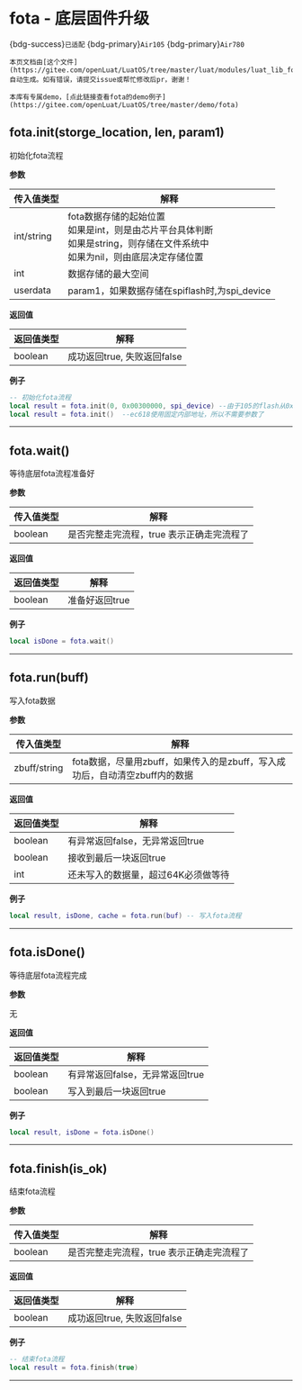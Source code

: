 # fota - 底层固件升级

{bdg-success}`已适配` {bdg-primary}`Air105` {bdg-primary}`Air780`

```{note}
本页文档由[这个文件](https://gitee.com/openLuat/LuatOS/tree/master/luat/modules/luat_lib_fota.c)自动生成。如有错误，请提交issue或帮忙修改后pr，谢谢！
```

```{tip}
本库有专属demo，[点此链接查看fota的demo例子](https://gitee.com/openLuat/LuatOS/tree/master/demo/fota)
```

## fota.init(storge_location, len, param1)



初始化fota流程

**参数**

|传入值类型|解释|
|-|-|
|int/string|fota数据存储的起始位置<br>如果是int，则是由芯片平台具体判断<br>如果是string，则存储在文件系统中<br>如果为nil，则由底层决定存储位置|
|int|数据存储的最大空间|
|userdata|param1，如果数据存储在spiflash时,为spi_device|

**返回值**

|返回值类型|解释|
|-|-|
|boolean|成功返回true, 失败返回false|

**例子**

```lua
-- 初始化fota流程
local result = fota.init(0, 0x00300000, spi_device)	--由于105的flash从0x01000000开始，所以0就是外部spiflash
local result = fota.init()	--ec618使用固定内部地址，所以不需要参数了

```

---

## fota.wait()



等待底层fota流程准备好

**参数**

|传入值类型|解释|
|-|-|
|boolean|是否完整走完流程，true 表示正确走完流程了|

**返回值**

|返回值类型|解释|
|-|-|
|boolean|准备好返回true|

**例子**

```lua
local isDone = fota.wait()

```

---

## fota.run(buff)



写入fota数据

**参数**

|传入值类型|解释|
|-|-|
|zbuff/string|fota数据，尽量用zbuff，如果传入的是zbuff，写入成功后，自动清空zbuff内的数据|

**返回值**

|返回值类型|解释|
|-|-|
|boolean|有异常返回false，无异常返回true|
|boolean|接收到最后一块返回true|
|int|还未写入的数据量，超过64K必须做等待|

**例子**

```lua
local result, isDone, cache = fota.run(buf) -- 写入fota流程

```

---

## fota.isDone()



等待底层fota流程完成

**参数**

无

**返回值**

|返回值类型|解释|
|-|-|
|boolean|有异常返回false，无异常返回true|
|boolean|写入到最后一块返回true|

**例子**

```lua
local result, isDone = fota.isDone()

```

---

## fota.finish(is_ok)



结束fota流程

**参数**

|传入值类型|解释|
|-|-|
|boolean|是否完整走完流程，true 表示正确走完流程了|

**返回值**

|返回值类型|解释|
|-|-|
|boolean|成功返回true, 失败返回false|

**例子**

```lua
-- 结束fota流程
local result = fota.finish(true)

```

---

